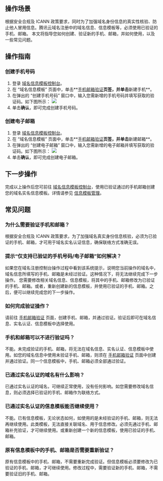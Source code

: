 ﻿## 操作场景
根据安全合规及 ICANN 政策要求，同时为了加强域名身份信息的真实性核验、防止他人冒用信息。腾讯云域名注册中的域名信息、信息模板等，必须使用已验证的手机、邮箱。
本文将指导您如何创建、验证新的手机、邮箱，并如何使用，以及一些常见问题。

## 操作指南
### 创建手机号码
1. 登录 [域名信息模板控制台](链接)。
2. 在 “域名信息模板” 页面中，单击**[手机邮箱验证](链接)**页签，并单击**新建手机**。
3. 在弹出的 “创建手机号码” 窗口中，输入您需新增的手机号码并填写获取的验证码。如下图所示：
![](https://main.qcloudimg.com/raw/361ee42abf65f54bb36485f7428e6793.png)
4. 单击**确认**，即可完成创建手机号码。

### 创建电子邮箱
1. 登录 [域名信息模板控制台](链接)。
2. 在 “域名信息模板” 页面中，单击**[手机邮箱验证](链接)**页签，并单击**新建邮箱**。
3. 在弹出的 “创建电子邮箱” 窗口中，输入您需新增的电子邮箱并填写获取的验证码。如下图所示：
![](https://main.qcloudimg.com/raw/e121836eb07fc2897935b36e8f824861.png)
4. 单击**确认**，即可完成创建电子邮箱。

## 下一步操作
完成以上操作后您可前往 [域名信息模板控制台](链接)，使用已验证通过的手机邮箱创建您的域名实名信息模板。详情请参见 [信息模板管理](链接)。

## 常见问题
### 为什么需要验证手机和邮箱？
根据安全合规及 ICANN 政策要求，为了加强域名真实身份信息核验，必须为已验证的手机、邮箱，才可用于域名实名认证信息，确保联络方式准确无误。

### 提示“仅支持已验证的手机号码/电子邮箱”如何解决？
如果您在域名注册控制台操作过程中看到该系统提示，说明您当前操作的域名中，域名信息所填写的手机、邮箱是未经过验证。这种情况下，将无法继续完成下一步操作。
您需要修改相关域名信息、信息模板，将其中的手机、邮箱修改为已验证的手机、邮箱。或者，重新创建新的信息模板，并使用已验证的手机、邮箱。之后，便可以继续完成您的下一步操作。


### 如何完成验证操作？
请前往 [手机邮箱验证](链接) 页面，创建手机、邮箱，并通过验证。验证后即可在域名信息、实名认证、信息模板中选择使用。

### 手机和邮箱可以不进行验证吗？
不能。未完成验证的手机、邮箱，将无法在域名信息、实名认证、信息模板中使用。如您的域名信息中使用未验证手机、邮箱，则须在 [手机邮箱验证](链接) 页面中创建并通过验证。同一个信息模板中，手机、邮箱必须全部通过验证。

### 已通过实名认证的域名有什么影响？
已通过实名认证的域名，可继续正常使用，没有任何影响。如您需要修改域名信息，则必须选择已验证的手机、邮箱作为联络方式。

### 已通过实名认证的信息模板能否继续使用？
不能。已有信息模板，无论状态如何，如使用的是未经验证的手机、邮箱，则无法再继续使用。此类模板，无法直接关联域名、用于信息修改。必须先通过手机、邮箱补充验证，才可继续使用。或重新创建一个新的信息模板，使用已验证的手机、邮箱。


### 原有信息模板中的手机、邮箱是否需要重新验证？
原有信息模板中的手机、邮箱，不需要重新完成验证。但信息模板必须要修改为已验证的手机、邮箱，才可继续使用。修改过程中，需要验证新的手机、邮箱，不需要验证旧的手机、邮箱。

